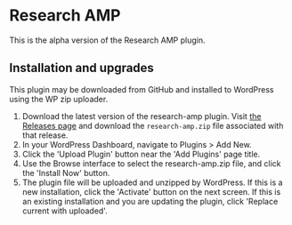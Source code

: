# Research AMP

This is the alpha version of the Research AMP plugin.

## Installation and upgrades

This plugin may be downloaded from GitHub and installed to WordPress using the WP zip uploader.

1. Download the latest version of the research-amp plugin. Visit [the Releases page](https://github.com/hard-g/research-amp/releases/) and download the `research-amp.zip` file associated with that release.
2. In your WordPress Dashboard, navigate to Plugins > Add New.
3. Click the 'Upload Plugin' button near the 'Add Plugins' page title.
4. Use the Browse interface to select the research-amp.zip file, and click the 'Install Now' button.
5. The plugin file will be uploaded and unzipped by WordPress. If this is a new installation, click the 'Activate' button on the next screen. If this is an existing installation and you are updating the plugin, click 'Replace current with uploaded'.
